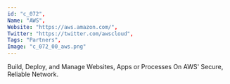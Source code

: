 ```yaml
--- 
id: "c_072", 
Name: "AWS", 
Website: "https://aws.amazon.com/", 
Twitter: "https://twitter.com/awscloud", 
Tags: "Partners", 
Image: "c_072_00_aws.png" 
--- 
```

<!--lang:en--> 
Build, Deploy, and Manage Websites, Apps or Processes On AWS' Secure, Reliable Network.
<!--lang:es--] 
Cree, implemente y administre sitios web, aplicaciones o procesos en la red segura y confiable de AWS.
<!--lang:de--] 
Erstellen, Bereitstellen und Verwalten von Websites, Apps oder Prozessen im sicheren, zuverlässigen Netzwerk von AWS.
<!--lang:fr--] 
Créez, déployez et gérez des sites Web, des applications ou des processus sur le réseau sécurisé et fiable d'AWS.
<!--lang:pl--] 
Twórz, wdrażaj i zarządzaj stronami internetowymi, aplikacjami lub procesami w bezpiecznej, niezawodnej sieci AWS.
<!--lang:uk--] 
Створюйте, розгортайте та керуйте веб-сайтами, програмами чи процесами в безпечній і надійній мережі AWS.
[!--lang:*--> 
